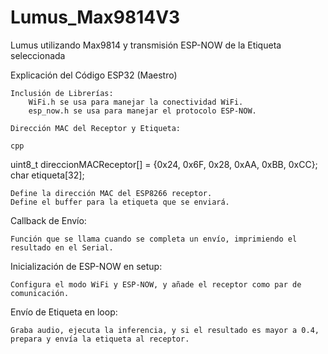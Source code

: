 # Lumus_Max9814V3
 Lumus utilizando Max9814 y transmisión ESP-NOW de la Etiqueta seleccionada

Explicación del Código
ESP32 (Maestro)

    Inclusión de Librerías:
        WiFi.h se usa para manejar la conectividad WiFi.
        esp_now.h se usa para manejar el protocolo ESP-NOW.

    Dirección MAC del Receptor y Etiqueta:

    cpp

uint8_t direccionMACReceptor[] = {0x24, 0x6F, 0x28, 0xAA, 0xBB, 0xCC};
char etiqueta[32];

    Define la dirección MAC del ESP8266 receptor.
    Define el buffer para la etiqueta que se enviará.

Callback de Envío:

    Función que se llama cuando se completa un envío, imprimiendo el resultado en el Serial.

Inicialización de ESP-NOW en setup:

    Configura el modo WiFi y ESP-NOW, y añade el receptor como par de comunicación.

Envío de Etiqueta en loop:

    Graba audio, ejecuta la inferencia, y si el resultado es mayor a 0.4, prepara y envía la etiqueta al receptor.
